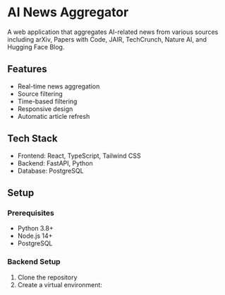 # AI News Aggregator

A web application that aggregates AI-related news from various sources including arXiv, Papers with Code, JAIR, TechCrunch, Nature AI, and Hugging Face Blog.

## Features
- Real-time news aggregation
- Source filtering
- Time-based filtering
- Responsive design
- Automatic article refresh

## Tech Stack
- Frontend: React, TypeScript, Tailwind CSS
- Backend: FastAPI, Python
- Database: PostgreSQL

## Setup

### Prerequisites
- Python 3.8+
- Node.js 14+
- PostgreSQL

### Backend Setup
1. Clone the repository
2. Create a virtual environment: 